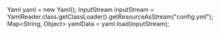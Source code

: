 
Yaml yaml = new Yaml();
InputStream inputStream = YamlReader.class.getClassLoader().getResourceAsStream("config.yml");
Map<String, Object> yamlData = yaml.load(inputStream);
